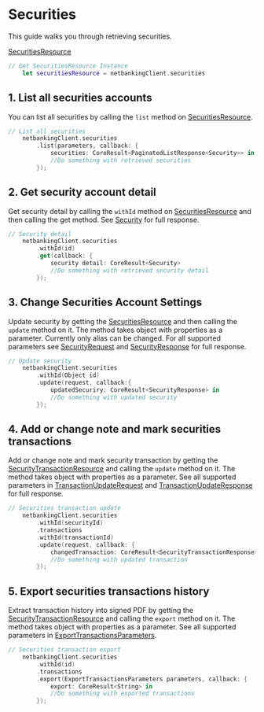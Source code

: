 # Securities

This guide walks you through retrieving securities.

[SecuritiesResource](../CSNetbankingSDK/SecuritiesResource.swift)

```swift
// Get SecuritiesResource Instance
    let securitiesResource = netbankingClient.securities
```

## 1\. List all securities accounts

You can list all securities by calling the `list` method on [SecuritiesResource](../CSNetbankingSDK/SecuritiesResource.swift).

```swift
// List all securities
    netbankingClient.securities
        .list(parameters, callback: {
            securities: CoreResult<PaginatedListResponse<Security>> in
            //Do something with retrieved securities
        });
```

## 2\. Get security account detail

Get security detail by calling the `withId` method on [SecuritiesResource](../CSNetbankingSDK/SecuritiesResource.swift) and then calling the get method. See [Security](../CSNetbankingSDK/Security.swift) for full response.

```swift
// Security detail
    netbankingClient.securities
        .withId(id)
        .get(callback: {
            security detail: CoreResult<Security>
            //Do something with retrieved security detail
        });
```

## 3\. Change Securities Account Settings

Update security by getting the [SecuritiesResource](../CSNetbankingSDK/SecuritiesResource.swift) and then calling the `update` method on it. The method takes object with properties as a parameter. Currently only alias can be changed. For all supported parameters see [SecurityRequest](../CSNetbankingSDK/SecurityRequest.swift) and [SecurityResponse](../CSNetbankingSDK/SecurityResponse.swift) for full response.

```swift
// Update security
    netbankingClient.securities
        .withId(Object id)
        .update(request, callback:{
            updatedSecuriry: CoreResult<SecurityResponse> in
            //Do something with updated security
        });
```

## 4\. Add or change note and mark securities transactions

Add or change note and mark security transaction by getting the [SecurityTransactionResource](../CSNetbankingSDK/SecurityTransactionResource.swift) and calling the `update` method on it. The method takes object with properties as a parameter. See all supported parameters in [TransactionUpdateRequest](../CSNetbankingSDK/TransactionUpdateRequest.swift) and [TransactionUpdateResponse](../CSNetbankingSDK/TransactionUpdateResponse.swift) for full response.

```swift
// Securities transaction update
    netbankingClient.securities
        .withId(securityId)
        .transactions
        .withId(transactionId)
        .update(request, callback: {
            changedTransaction: CoreResult<SecurityTransactionResponse> in
            //Do something with updated transaction
        });
```

## 5\. Export securities transactions history

Extract transaction history into signed PDF by getting the [SecurityTransactionResource](../CSNetbankingSDK/SecurityTransactionResource.swift) and calling the `export` method on it. The method takes object with properties as a parameter. See all supported parameters in [ExportTransactionsParameters](../CSNetbankingSDK/ExportTransactionsParameters.swift).

```swift
// Securities transaction export
    netbankingClient.securities
        .withId(id)
        .transactions
        .export(ExportTransactionsParameters parameters, callback: {
            export: CoreResult<String> in
            //Do something with exported transactions
        });
```
